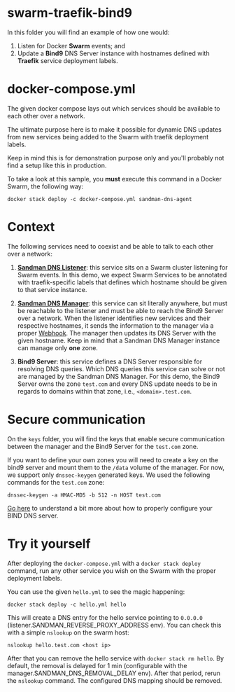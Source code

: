 # swarm-traefik-bind9

In this folder you will find an example of how one would:

1. Listen for Docker **Swarm** events; and
2. Update a **Bind9** DNS Server instance with hostnames defined with **Traefik** service deployment labels.

# docker-compose.yml

The given docker compose lays out which services should be available to each other over a network.

The ultimate purpose here is to make it possible for dynamic DNS updates from new services being added to the Swarm with traefik deployment labels. 

Keep in mind this is for demonstration purpose only and you'll probably not find a setup like this in production.

To take a look at this sample, you **must** execute this command in a Docker Swarm, the following way:

```
docker stack deploy -c docker-compose.yml sandman-dns-agent
```

# Context

The following services need to coexist and be able to talk to each other over a network:

1. [**Sandman DNS Listener**](https://github.com/labbsr0x/sandman-dns-listener): this service sits on a Swarm cluster listening for Swarm events. 
In this demo, we expect Swarm Services to be annotated with traefik-specific labels that defines which hostname should be given to that service instance.

2. [**Sandman DNS Manager**](https://github.com/labbsr0x/sandman-dns-manager): this service can sit literally anywhere, but must be reachable to the listener and must be able to reach the Bind9 Server over a network. When the listener identifies new services and their respective hostnames, it sends the information to the manager via a proper [Webhook](https://github.com/labbsr0x/sandman-dns-webhook). The manager then updates its DNS Server with the given hostname. Keep in mind that a Sandman DNS Manager instance can manage only **one** zone.

3. **Bind9 Server**: this service defines a DNS Server responsible for resolving DNS queries. Which DNS queries this service can solve or not are managed by the Sandman DNS Manager.
For this demo, the Bind9 Server owns the zone `test.com` and every DNS update needs to be in regards to domains within that zone, i.e., `<domain>.test.com`. 

# Secure communication

On the `keys` folder, you will find the keys that enable secure communication between the manager and the Bind9 Server for the `test.com` zone.

If you want to define your own zones you will need to create a key on the bind9 server and mount them to the `/data` volume of the manager. For now, we support only `dnssec-keygen` generated keys. We used the following commands for the `test.com` zone:

```
dnssec-keygen -a HMAC-MD5 -b 512 -n HOST test.com
```

[Go here](http://www.firewall.cx/linux-knowledgebase-tutorials/system-and-network-services/831-linux-bind-ipadd-data-file.html) to understand a bit more about how to properly configure your BIND DNS server.

# Try it yourself

After deploying the `docker-compose.yml` with a `docker stack deploy` command, run any other service you wish on the Swarm with the proper deployment labels.

You can use the given `hello.yml` to see the magic happening:

```
docker stack deploy -c hello.yml hello
```

This will create a DNS entry for the hello service pointing to `0.0.0.0` (listener.SANDMAN_REVERSE_PROXY_ADDRESS env). You can check this with a simple `nslookup` on the swarm host:

```
nslookup hello.test.com <host ip>
```

After that you can remove the hello service with `docker stack rm hello`. 
By default, the removal is delayed for 1 min (configurable with the manager.SANDMAN_DNS_REMOVAL_DELAY env). After that period, rerun the `nslookup` command.
The configured DNS mapping should be removed.

